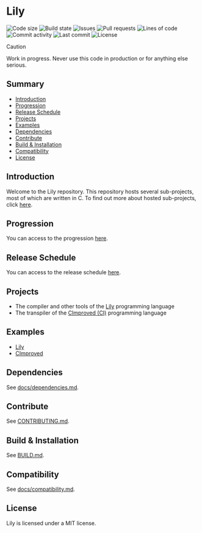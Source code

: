 # Lily

![Code size](https://img.shields.io/github/languages/code-size/thelilylang/lily?style=for-the-badge)
![Build state](https://img.shields.io/github/actions/workflow/status/thelilylang/lily/cmake.yml?branch=main&style=for-the-badge)
![Issues](https://img.shields.io/github/issues/thelilylang/lily?style=for-the-badge)
![Pull requests](https://img.shields.io/github/issues-pr/thelilylang/lily?style=for-the-badge)
![Lines of code](https://tokei.rs/b1/github/thelilylang/lily?caterogy=code&style=for-the-badge)
![Commit activity](https://img.shields.io/github/commit-activity/w/thelilylang/lily?style=for-the-badge)
![Last commit](https://img.shields.io/github/last-commit/thelilylang/lily?style=for-the-badge)
![License](https://img.shields.io/github/license/thelilylang/lily?style=for-the-badge)

> [!CAUTION]
> Work in progress. Never use this code in production or for anything else serious.

## Summary

- [Introduction](#introduction)
- [Progression](#progression)
- [Release Schedule](#release-schedule)
- [Projects](#projects)
- [Examples](#examples)
- [Dependencies](#dependencies)
- [Contribute](#contribute)
- [Build & Installation](#build--installation)
- [Compatibility](#compatibility)
- [License](#license)

## Introduction

Welcome to the Lily repository. This repository hosts several sub-projects, most of which are written in C. To find out more about hosted sub-projects, click [here](#projects).

## Progression

You can access to the progression [here](docs/progression.md).

## Release Schedule

You can access to the release schedule [here](docs/release_schedule.md).

## Projects

- The compiler and other tools of the [Lily](src/core/lily/README.md) programming language
- The transpiler of the [CImproved (CI)](src/core/cc/ci/README.md) programming language

## Examples

- [Lily](examples/core/lily)
- [CImproved](examples/core/cc/ci)

## Dependencies

See [docs/dependencies.md](docs/dependnecies.md).

## Contribute

See [CONTRIBUTING.md](CONTRIBUTING.md).

## Build & Installation

See [BUILD.md](BUILD.md).

## Compatibility

See [docs/compatibility.md](docs/compatibility.md).

## License

Lily is licensed under a MIT license.
